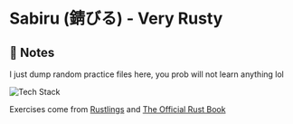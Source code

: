# Sabiru (錆びる) - Very Rusty

## 📌 Notes
I just dump random practice files here, you prob will not learn anything lol

![Tech Stack](https://skills-icons.vercel.app/api/icons?i=rust)

Exercises come from [Rustlings](https://github.com/rust-lang/rustlings) and [The Official Rust Book](https://doc.rust-lang.org/stable/book/)
